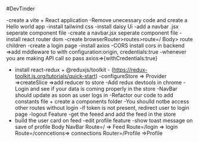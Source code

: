#DevTinder


-create a vite + React application
-Remove unecessary code and create a Hello world app
-install tailwind css
-install daisy Ui
-add a navbar .jsx seperate component file
-create a navbar.jsx seperate component file
-install react router dom
-create browserRouter>routes>route=/ Body> route children
-create a login page
-install axios
-CORS install cors in backend =>add mddleware to with configuration:origin, credentials:true
-whenever you are making API call so pass axios=>{withCredentials:true}
- install react-redux + @reduxjs/toolkit - (https://redux-toolkit.js.org/tutorials/quick-start)
-configureStore => Provider =>createSlice =>add reducer to store
-Add redux devtools in chrome
-Login and see if your data is coming properly in the store
-NavBar should update as soon as user logs in
-Refactor our code to add constants file + create a components folder
-You shoulld notbe access other routes without login
-if token is not present, redirect user to login page
-logout Feature
-get the feeed and add the feed in the store
- build the user card on feed
-edit profile feature
-show toast message on save of profile
Body 
    NavBar
    Route=/ => Feed
    Route=/login => login
    Route=/conncetions=> connections
    Router=/Profile =>Profile